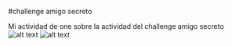 #challenge amigo secreto

Mi actividad de one sobre la actividad del challenge amigo secreto
![alt text](/.assets/image.png)
![alt text](/.assets/image2.png)
